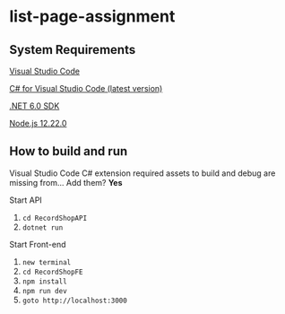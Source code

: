 # list-page-assignment

## System Requirements

[Visual Studio Code](https://code.visualstudio.com/download)

[C# for Visual Studio Code (latest version)](https://marketplace.visualstudio.com/items?itemName=ms-dotnettools.csharp)

[.NET 6.0 SDK](https://dotnet.microsoft.com/en-us/download/dotnet/6.0)

[Node.js 12.22.0](https://nodejs.org/en/)

## How to build and run

Visual Studio Code C# extension required assets to build and debug are missing from... Add them?
**Yes**

Start API

1. `cd RecordShopAPI`
2. `dotnet run`

Start Front-end

1. `new terminal`
2. `cd RecordShopFE`
3. `npm install`
4. `npm run dev`
5. `goto http://localhost:3000`

